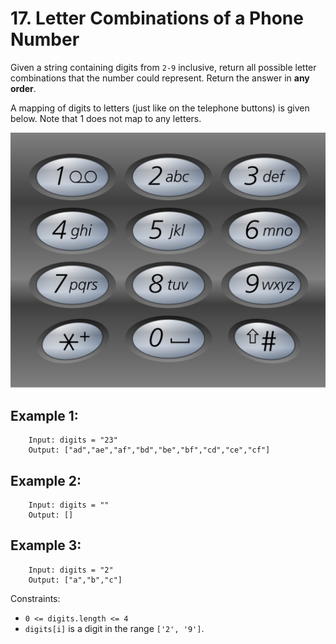 # 17. Letter Combinations of a Phone Number

Given a string containing digits from `2-9` inclusive, return all possible letter combinations that the number could represent. Return the answer in <b>any order</b>.

A mapping of digits to letters (just like on the telephone buttons) is given below. Note that 1 does not map to any letters.

![alt text](image.png)

## Example 1:

        Input: digits = "23"
        Output: ["ad","ae","af","bd","be","bf","cd","ce","cf"]
## Example 2:

        Input: digits = ""
        Output: []
## Example 3:

        Input: digits = "2"
        Output: ["a","b","c"]
 

Constraints:

* `0 <= digits.length <= 4`
* `digits[i]` is a digit in the range `['2', '9']`.